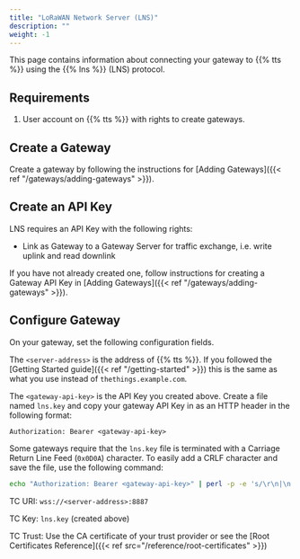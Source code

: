 ```yaml
---
title: "LoRaWAN Network Server (LNS)"
description: ""
weight: -1
---
```


This page contains information about connecting your gateway to {{% tts %}} using the {{% lns %}} (LNS) protocol.

<!--more-->

## Requirements

1. User account on {{% tts %}} with rights to create gateways.

## Create a Gateway

Create a gateway by following the instructions for [Adding Gateways]({{< ref "/gateways/adding-gateways" >}}).

## Create an API Key

LNS requires an API Key with the following rights:
- Link as Gateway to a Gateway Server for traffic exchange, i.e. write uplink and read downlink

If you have not already created one, follow instructions for creating a Gateway API Key in [Adding Gateways]({{< ref "/gateways/adding-gateways" >}}).

## Configure Gateway

On your gateway, set the following configuration fields.

The `<server-address>` is the address of {{% tts %}}. If you followed the [Getting Started guide]({{< ref "/getting-started" >}}) this is the same as what you use instead of `thethings.example.com`.

The `<gateway-api-key>` is the API Key you created above. Create a file named `lns.key` and copy your gateway API Key in as an HTTP header in the following format:

```
Authorization: Bearer <gateway-api-key>
```

Some gateways require that the `lns.key` file is terminated with a Carriage Return Line Feed (`0x0D0A`) character. To easily add a CRLF character and save the file, use the following command:

```bash
echo "Authorization: Bearer <gateway-api-key>" | perl -p -e 's/\r\n|\n|\r/\r\n/g'  > lns.key
```

TC URI: `wss://<server-address>:8887`

TC Key: `lns.key` (created above)

TC Trust: Use the CA certificate of your trust provider or see the [Root Certificates Reference]({{< ref src="/reference/root-certificates" >}})
